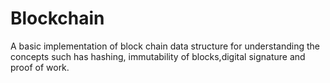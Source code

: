 # Blockchain
A basic implementation of block chain data structure for understanding the concepts such has hashing, immutability of blocks,digital signature and proof of work.
